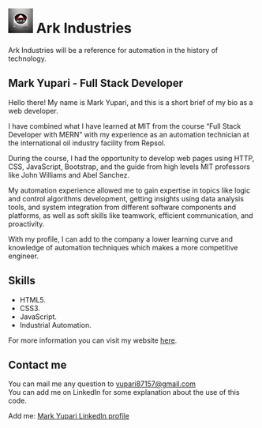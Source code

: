 <h1><img src="./images/logo12.jpg" alt=personal logo" width=50> Ark Industries</h1>

Ark Industries will be a reference for automation in the history of technology.

## Mark Yupari - Full Stack Developer

Hello there! My name is Mark Yupari, and this is a short brief of my bio as a web developer.  

I have combined what I have learned at MIT from the course “Full Stack Developer with MERN” with my experience as an automation technician at the international oil industry facility from Repsol.  

During the course, I had the opportunity to develop web pages using HTTP, CSS, JavaScript, Bootstrap, and the guide from high levels MIT professors like John Williams and Abel Sanchez.  

My automation experience allowed me to gain expertise in topics like logic and control algorithms development, getting insights using data analysis tools, and system integration from different software components and platforms, as well as soft skills like teamwork, efficient communication, and proactivity.  

With my profile, I can add to the company a lower learning curve and knowledge of automation techniques which makes a more competitive engineer.

## Skills

+ HTML5.  
+ CSS3.  
+ JavaScript.  
+ Industrial Automation.

For more information you can visit my website <a href="https://markyuupari.github.io">here</a>.

## Contact me

You can mail me any question to yupari87157@gmail.com  
You can add me on LinkedIn for some explanation about the use of this code.  
<p>Add me: <a href="https://www.linkedin.com/in/markyupariruiz/" target="_blank">Mark Yupari LinkedIn profile</a></p>
